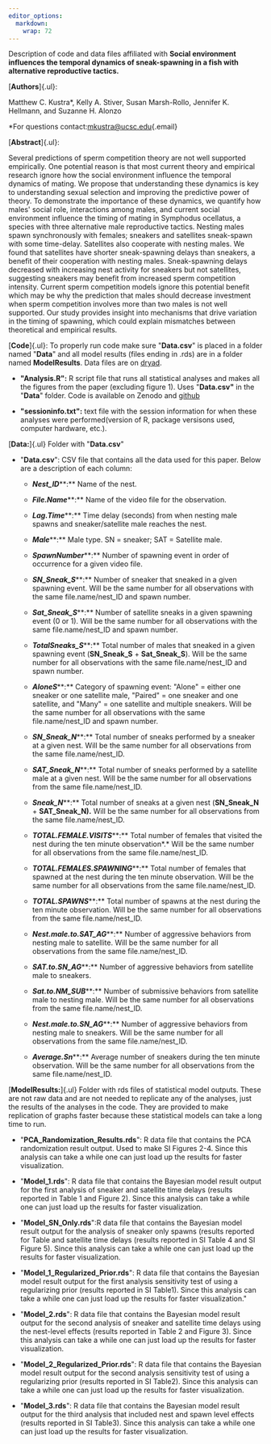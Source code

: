 ```yaml
---
editor_options: 
  markdown: 
    wrap: 72
---
```


Description of code and data files affiliated with **Social environment
influences the temporal dynamics of sneak-spawning in a fish with
alternative reproductive tactics.**

[**Authors**]{.ul}:

Matthew C. Kustra\*, Kelly A. Stiver, Susan Marsh-Rollo, Jennifer K.
Hellmann, and Suzanne H. Alonzo

\*For questions
contact:[mkustra\@ucsc.edu](mailto:mkustra@ucsc.edu){.email}

[**Abstract**]{.ul}:

Several predictions of sperm competition theory are not well supported
empirically. One potential reason is that most current theory and
empirical research ignore how the social environment influence the
temporal dynamics of mating. We propose that understanding these
dynamics is key to understanding sexual selection and improving the
predictive power of theory. To demonstrate the importance of these
dynamics, we quantify how males' social role, interactions among males,
and current social environment influence the timing of mating in
Symphodus ocellatus, a species with three alternative male reproductive
tactics. Nesting males spawn synchronously with females; sneakers and
satellites sneak-spawn with some time-delay. Satellites also cooperate
with nesting males. We found that satellites have shorter sneak-spawning
delays than sneakers, a benefit of their cooperation with nesting males.
Sneak-spawning delays decreased with increasing nest activity for
sneakers but not satellites, suggesting sneakers may benefit from
increased sperm competition intensity. Current sperm competition models
ignore this potential benefit which may be why the prediction that males
should decrease investment when sperm competition involves more than two
males is not well supported. Our study provides insight into mechanisms
that drive variation in the timing of spawning, which could explain
mismatches between theoretical and empirical results.

[**Code**]{.ul}: To properly run code make sure "**Data.csv**" is
placed in a folder named "**Data**" and all model results (files ending in .rds) are in a folder named **ModelResults**. Data files are on [dryad](https://doi.org/10.7291/D17698).

-   **"Analysis.R":** R script file that runs all statistical analyses
    and makes all the figures from the paper (excluding figure 1). Uses
    "**Data.csv"** in the "**Data**" folder. Code is available on Zenodo
    and
    [github](https://github.com/Kustra-Matt/SocialEnvironmentAffectsSneakTimes)

-   **"sessioninfo.txt":** text file with the session information for
    when these analyses were performed(version of R, package versisons
    used, computer hardware, etc.).

[**Data:**]{.ul} Folder with "**Data.csv**"

-   "**Data.csv**": CSV file that contains all the data used for this
    paper. Below are a description of each column:

    -   ***Nest_ID*****:** Name of the nest.

    -   ***File.Name*****:** Name of the video file for the observation.

    -   ***Lag.Time*****:** Time delay (seconds) from when nesting male
        spawns and sneaker/satellite male reaches the nest.

    -   ***Male*****:** Male type. SN = sneaker; SAT = Satellite male.

    -   ***SpawnNumber*****:** Number of spawning event in order of
        occurrence for a given video file.

    -   ***SN_Sneak_S*****:** Number of sneaker that sneaked in a given
        spawning event. Will be the same number for all observations
        with the same file.name/nest_ID and spawn number.

    -   ***Sat_Sneak_S*****:** Number of satellite sneaks in a given
        spawning event (0 or 1). Will be the same number for all
        observations with the same file.name/nest_ID and spawn number.

    -   ***TotalSneaks_S*****:** Total number of males that sneaked in a
        given spawning event (**SN_Sneak_S** + **Sat_Sneak_S**). Will be
        the same number for all observations with the same
        file.name/nest_ID and spawn number.

    -   ***AloneS*****:** Category of spawning event: "Alone" = either
        one sneaker or one satellite male, "Paired" = one sneaker and
        one satellite, and "Many" = one satellite and multiple sneakers.
        Will be the same number for all observations with the same
        file.name/nest_ID and spawn number.

    -   ***SN_Sneak_N*****:** Total number of sneaks performed by a
        sneaker at a given nest. Will be the same number for all
        observations from the same file.name/nest_ID.

    -   ***SAT_Sneak_N*****:** Total number of sneaks performed by a
        satellite male at a given nest. Will be the same number for all
        observations from the same file.name/nest_ID.

    -   ***Sneak_N*****:** Total number of sneaks at a given nest
        (**SN_Sneak_N** + **SAT_Sneak_N).** Will be the same number for
        all observations from the same file.name/nest_ID.

    -   ***TOTAL.FEMALE.VISITS*****:** Total number of females that
        visited the nest during the ten minute observation*.* Will be
        the same number for all observations from the same
        file.name/nest_ID.

    -   ***TOTAL.FEMALES.SPAWNING*****:** Total number of females that
        spawned at the nest during the ten minute observation. Will be
        the same number for all observations from the same
        file.name/nest_ID.

    -   ***TOTAL.SPAWNS*****:** Total number of spawns at the nest
        during the ten minute observation. Will be the same number for
        all observations from the same file.name/nest_ID.

    -   ***Nest.male.to.SAT_AG*****:** Number of aggressive behaviors
        from nesting male to satellite. Will be the same number for all
        observations from the same file.name/nest_ID.

    -   ***SAT.to.SN_AG*****:** Number of aggressive behaviors from
        satellite male to sneakers.

    -   ***Sat.to.NM_SUB*****:** Number of submissive behaviors from
        satellite male to nesting male. Will be the same number for all
        observations from the same file.name/nest_ID.

    -   ***Nest.male.to.SN_AG*****:** Number of aggressive behaviors
        from nesting male to sneakers. Will be the same number for all
        observations from the same file.name/nest_ID.

    -   ***Average.Sn*****:** Average number of sneakers during the ten
        minute observation. Will be the same number for all observations
        from the same file.name/nest_ID.

[**ModelResults:**]{.ul} Folder with rds files of statistical model
outputs. These are not raw data and are not needed to replicate any of
the analyses, just the results of the analyses in the code. They are
provided to make replication of graphs faster because these statistical
models can take a long time to run.

-   "**PCA_Randomization_Results.rds**": R data file that contains the
    PCA randomization result output. Used to make SI Figures 2-4. Since
    this analysis can take a while one can just load up the results for
    faster visualization.

-   "**Model_1.rds**": R data file that contains the Bayesian model
    result output for the first analysis of sneaker and satellite time
    delays (results reported in Table 1 and Figure 2). Since this
    analysis can take a while one can just load up the results for
    faster visualization.

-   "**Model_SN_Only.rds**":R data file that contains the Bayesian model
    result output for the analysis of sneaker only spawns (results
    reported for Table and satellite time delays (results reported in SI
    Table 4 and SI Figure 5). Since this analysis can take a while one
    can just load up the results for faster visualization.

-   "**Model_1\_Regularized_Prior.rds**": R data file that contains the
    Bayesian model result output for the first analysis sensitivity test
    of using a regularizing prior (results reported in SI Table1). Since
    this analysis can take a while one can just load up the results for
    faster visualization."

-   "**Model_2.rds**": R data file that contains the Bayesian model
    result output for the second analysis of sneaker and satellite time
    delays using the nest-level effects (results reported in Table 2 and
    Figure 3). Since this analysis can take a while one can just load up
    the results for faster visualization.

-   "**Model_2\_Regularized_Prior.rds**": R data file that contains the
    Bayesian model result output for the second analysis sensitivity
    test of using a regularizing prior (results reported in SI Table2).
    Since this analysis can take a while one can just load up the
    results for faster visualization.

-   "**Model_3.rds**": R data file that contains the Bayesian model
    result output for the third analysis that included nest and spawn
    level effects (results reported in SI Table3). Since this analysis
    can take a while one can just load up the results for faster
    visualization.
